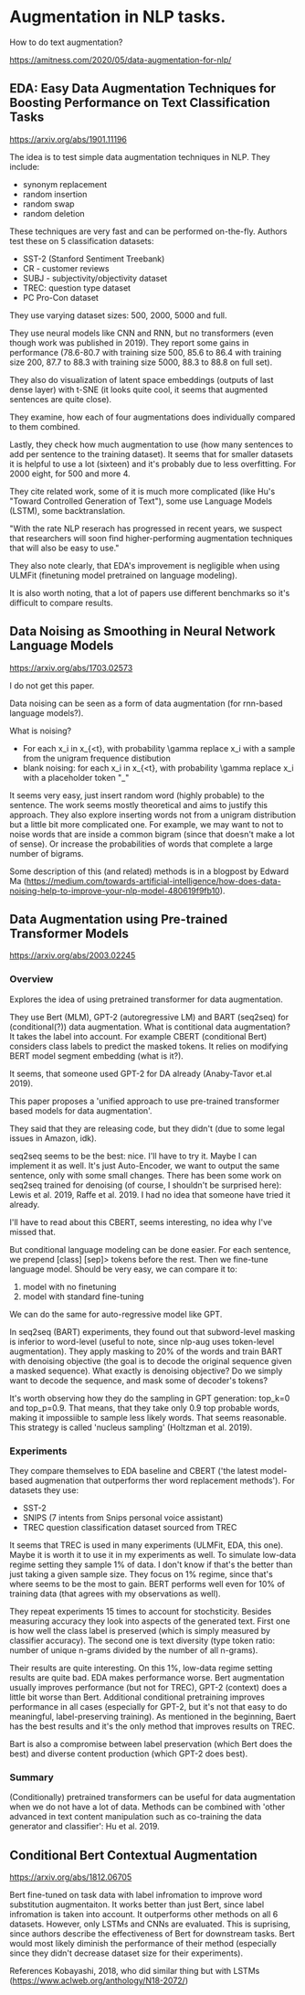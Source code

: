 # Augmentation in NLP tasks.

How to do text augmentation?

https://amitness.com/2020/05/data-augmentation-for-nlp/

## EDA: Easy Data Augmentation Techniques for Boosting Performance on Text Classification Tasks
https://arxiv.org/abs/1901.11196

The idea is to test simple data augmentation techniques in NLP. They include:
* synonym replacement
* random insertion
* random swap
* random deletion

These techniques are very fast and can be performed on-the-fly. Authors test these on 5 classification datasets:
* SST-2 (Stanford Sentiment Treebank)
* CR - customer reviews
* SUBJ - subjectivity/objectivity dataset
* TREC: question type dataset
* PC Pro-Con dataset

They use varying dataset sizes: 500, 2000, 5000 and full.

They use neural models like CNN and RNN, but no transformers (even though work was published in 2019). They report some gains in performance (78.6-80.7 with training size 500, 85.6 to 86.4 with training size 200, 87.7 to 88.3 with training size 5000, 88.3 to 88.8 on full set).

They also do visualization of latent space embeddings (outputs of last dense layer) with t-SNE (it looks quite cool, it seems that augmented sentences are quite close). 

They examine, how each of four augmentations does individually compared to them combined.

Lastly, they check how much augmentation to use (how many sentences to add per sentence to the training dataset). It seems that for smaller datasets it is helpful to use a lot (sixteen) and it's probably due to less overfitting. For 2000 eight, for 500 and more 4.

They cite related work, some of it is much more complicated (like Hu's "Toward Controlled Generation of Text"), some use Language Models (LSTM), some backtranslation. 

"With the rate NLP reserach has progressed in recent years, we suspect that researchers will soon find higher-performing augmentation techniques that will also be easy to use."

They also note clearly, that EDA's improvement is negligible when using ULMFit (finetuning model pretrained on language modeling).

It is also worth noting, that a lot of papers use different benchmarks so it's difficult to compare results.

## Data Noising as Smoothing in Neural Network Language Models
https://arxiv.org/abs/1703.02573

I do not get this paper.

Data noising can be seen as a form of data augmentation (for rnn-based language models?).

What is noising? 
* For each x_i in x_{\<t}, with probability \gamma replace x_i with a sample from the unigram frequence distibution
* blank noising: for each x_i in x_{\<t}, with probability \gamma replace x_i with a placeholder token "_"

It seems very easy, just insert random word (highly probable) to the sentence. The work seems mostly theoretical and aims to justify this approach. They also explore inserting words not from a unigram distribution but a little bit more complicated one. For example, we may want to not to noise words that are inside a common bigram (since that doesn't make a lot of sense). Or increase the probabilities of words that complete a large number of bigrams.

Some description of this (and related) methods is in a blogpost by Edward Ma (https://medium.com/towards-artificial-intelligence/how-does-data-noising-help-to-improve-your-nlp-model-480619f9fb10).

## Data Augmentation using Pre-trained Transformer Models
https://arxiv.org/abs/2003.02245

### Overview

Explores the idea of using pretrained transformer for data augmentation.

They use Bert (MLM), GPT-2 (autoregressive LM) and BART (seq2seq) for (conditional(?)) data augmentation. What is contitional data augmentation? It takes the label into account. For example CBERT (conditional Bert) considers class labels to predict the masked tokens. It relies on modifying BERT model segment embedding (what is it?).

It seems, that someone used GPT-2 for DA already (Anaby-Tavor et.al 2019).

This paper proposes a 'unified approach to use pre-trained transformer based models for data augmentation'. 

They said that they are releasing code, but they didn't (due to some legal issues in Amazon, idk).

seq2seq seems to be the best: nice. I'll have to try it. Maybe I can implement it as well. It's just Auto-Encoder, we want to output the same sentence, only with some small changes. There has been some work on seq2seq trained for denoising (of course, I shouldn't be surprised here): Lewis et al. 2019, Raffe et al. 2019. I had no idea that someone have tried it already. 

I'll have to read about this CBERT, seems interesting, no idea why I've missed that. 

But conditional language modeling can be done easier. For each sentence, we prepend [class] [sep]> tokens before the rest. Then we fine-tune language model. Should be very easy, we can compare it to:
1. model with no finetuning
2. model with standard fine-tuning

We can do the same for auto-regressive model like GPT.

In seq2seq (BART) experiments, they found out that subword-level masking is inferior to word-level (useful to note, since nlp-aug uses token-level augmentation). They apply masking to 20% of the words and train BART with denoising objective (the goal is to decode the original sequence given a masked sequence). What exactly is denoising objective? Do we simply want to decode the sequence, and mask some of decoder's tokens? 

It's worth observing how they do the sampling in GPT generation: top_k=0 and top_p=0.9. That means, that they take only 0.9 top probable words, making it impossiible to sample less likely words. That seems reasonable. This strategy is called 'nucleus sampling' (Holtzman et al. 2019).

### Experiments
They compare themselves to EDA baseline and CBERT ('the latest model-based augmenation that outperforms ther word replacement methods'). For datasets they use:
* SST-2
* SNIPS (7 intents from Snips personal voice assistant)
* TREC question classification dataset sourced from TREC

It seems that TREC is used in many experiments (ULMFit, EDA, this one). Maybe it is worth it to use it in my experiments as well. To simulate low-data regime setting they sample 1% of data. I don't know if that's the better than just taking a given sample size. They focus on 1% regime, since that's where seems to be the most to gain. BERT performs well even for 10% of training data (that agrees with my observations as well).

They repeat experiments 15 times to account for stochsticity. Besides measuring accuracy they look into aspects of the generated text. First one is how well the class label is preserved (which is simply measured by classifier accuracy). The second one is text diversity (type token ratio: number of unique n-grams divided by the number of all n-grams).

Their results are quite interesting. On this 1%, low-data regime setting results are quite bad. EDA makes performance worse. Bert augmentation usually improves performance (but not for TREC), GPT-2 (context) does a little bit worse than Bert. Additional conditional pretraining improves performance in all cases (especially for GPT-2, but it's not that easy to do meaningful, label-preserving training). As mentioned in the beginning, Baert has the best results and it's the only
method that improves results on TREC.

Bart is also a compromise between label preservation (which Bert does the best) and diverse content production (which GPT-2 does best). 

### Summary
(Conditionally) pretrained transformers can be useful for data augmentation when we do not have a lot of data. Methods can be combined with 'other advanced in text content manipulation such as co-training the data generator and classifier': Hu et al. 2019.

## Conditional Bert Contextual Augmentation
https://arxiv.org/abs/1812.06705

Bert fine-tuned on task data with label infromation to improve word substitution augmentaiton. It works better than just Bert, since label infromation is taken into account. It outperforms other methods on all 6 datasets. However, only LSTMs and CNNs are evaluated. This is suprising, since authors describe the effectiveness of Bert for downstream tasks. Bert would most likely diminish the performance of their method (especially since they didn't decrease dataset size for their experiments).

References Kobayashi, 2018, who did similar thing but with LSTMs (https://www.aclweb.org/anthology/N18-2072/)
